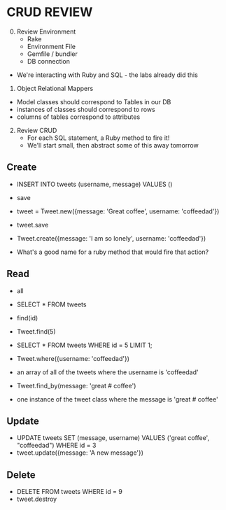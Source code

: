 # CRUD REVIEW

0. Review Environment
	+ Rake
	+ Environment File
	+ Gemfile / bundler
	+ DB connection
  + We're interacting with Ruby and SQL - the labs already did this
1. Object Relational Mappers
  + Model classes should correspond to Tables in our DB
  + instances of classes should correspond to rows
  + columns of tables correspond to attributes 
 2. Review CRUD
 	+ For each SQL statement, a Ruby method to fire it!
 	+ We'll start small, then abstract some of this away tomorrow 


## Create
- INSERT INTO tweets (username, message) VALUES ()
- save
- tweet = Tweet.new({message: 'Great coffee', username: 'coffeedad'})
- tweet.save
- Tweet.create({message: 'I am so lonely', username: 'coffeedad'})

- What's a good name for a ruby method that would fire that action?
## Read
- all
- SELECT * FROM tweets
- find(id)
- Tweet.find(5)
- SELECT * FROM tweets WHERE id = 5 LIMIT 1;
- Tweet.where({username: 'coffeedad'})
- an array of all of the tweets where the username is 'coffeedad'

- Tweet.find_by(message: 'great # coffee')
- one instance of the tweet class where the message is 'great # coffee'

## Update
- UPDATE tweets SET (message, username) VALUES ('great coffee', "coffeedad") WHERE id = 3
- tweet.update({message: 'A new message'})
## Delete
- DELETE FROM tweets WHERE id = 9
- tweet.destroy

